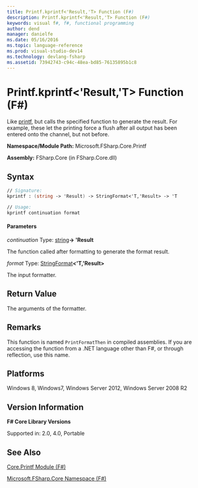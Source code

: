 ```yaml
---
title: Printf.kprintf<'Result,'T> Function (F#)
description: Printf.kprintf<'Result,'T> Function (F#)
keywords: visual f#, f#, functional programming
author: dend
manager: danielfe
ms.date: 05/16/2016
ms.topic: language-reference
ms.prod: visual-studio-dev14
ms.technology: devlang-fsharp
ms.assetid: 73942743-c94c-48ea-bd85-76135895b1c8
---
```


# Printf.kprintf<'Result,'T> Function (F#)

Like [printf](https://msdn.microsoft.com/library/f21a2219-5d06-4211-82a3-c4538fc47f34), but calls the specified function to generate the result. For example, these let the printing force a flush after all output has been entered onto the channel, but not before.

**Namespace/Module Path:** Microsoft.FSharp.Core.Printf

**Assembly:** FSharp.Core (in FSharp.Core.dll)


## Syntax

```fsharp
// Signature:
kprintf : (string -> 'Result) -> StringFormat<'T,'Result> -> 'T

// Usage:
kprintf continuation format
```

#### Parameters
*continuation*
Type: [string](https://msdn.microsoft.com/library/12b97856-ec80-4f70-a018-afb0753f755a)**-&gt; 'Result**


The function called after formatting to generate the format result.


*format*
Type: [StringFormat](https://msdn.microsoft.com/library/d69a911f-3a25-42fa-bd51-a9c9c1102fa8)**&lt;'T,'Result&gt;**


The input formatter.

## Return Value

The arguments of the formatter.

## Remarks
This function is named `PrintFormatThen` in compiled assemblies. If you are accessing the function from a .NET language other than F#, or through reflection, use this name.


## Platforms
Windows 8, Windows7, Windows Server 2012, Windows Server 2008 R2

## Version Information
**F# Core Library Versions**

Supported in: 2.0, 4.0, Portable

## See Also
[Core.Printf Module &#40;F&#35;&#41;](Core.Printf-Module-%5BFSharp%5D.md)

[Microsoft.FSharp.Core Namespace &#40;F&#35;&#41;](Microsoft.FSharp.Core-Namespace-%5BFSharp%5D.md)

